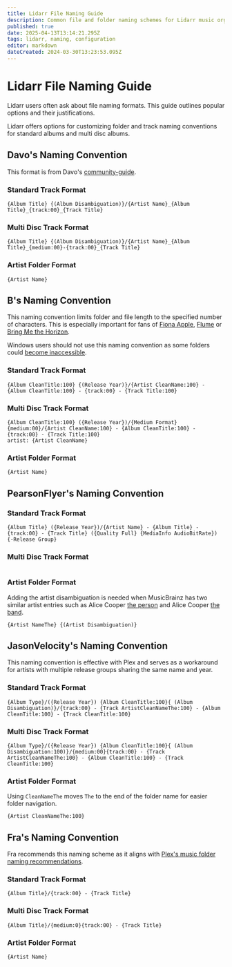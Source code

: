 ```yaml
---
title: Lidarr File Naming Guide
description: Common file and folder naming schemes for Lidarr music organization including custom formats and multi-disc album handling
published: true
date: 2025-04-13T13:14:21.295Z
tags: lidarr, naming, configuration
editor: markdown
dateCreated: 2024-03-30T13:23:53.095Z
---
```


# Lidarr File Naming Guide

Lidarr users often ask about file naming formats. This guide outlines popular options and their justifications.

Lidarr offers options for customizing folder and track naming conventions for standard albums and multi disc albums.

## Davo's Naming Convention

This format is from Davo's [community-guide](/lidarr/community-guide).

### Standard Track Format

```jinja
{Album Title} {(Album Disambiguation)}/{Artist Name}_{Album Title}_{track:00}_{Track Title}
```

### Multi Disc Track Format

```jinja
{Album Title} {(Album Disambiguation)}/{Artist Name}_{Album Title}_{medium:00}-{track:00}_{Track Title}
```

### Artist Folder Format

```jinja
{Artist Name}
```

## B's Naming Convention

This naming convention limits folder and file length to the specified number of characters. This is especially important for fans of [Fiona Apple](https://musicbrainz.org/release-group/b7493310-d408-44e2-a2d6-bbbd485d7abc), [Flume](https://musicbrainz.org/recording/93d0086c-27e7-4206-8722-e4c3c0b6d786) or [Bring Me the Horizon](https://musicbrainz.org/release-group/b7493310-d408-44e2-a2d6-bbbd485d7abc).

Windows users should not use this naming convention as some folders could [become inaccessible](https://wiki.servarr.com/lidarr/faq#why-cant-i-access-a-folder-in-windows-after-lidarr-rename).

### Standard Track Format

```jinja
{Album CleanTitle:100} {(Release Year)}/{Artist CleanName:100} - {Album CleanTitle:100} - {track:00} - {Track Title:100}
```

### Multi Disc Track Format

```jinja
{Album CleanTitle:100} ({Release Year})/{Medium Format} {medium:00}/{Artist CleanName:100} - {Album CleanTitle:100} - {track:00} - {Track Title:100}
artist: {Artist CleanName}
```

### Artist Folder Format

```jinja
{Artist Name}
```

## PearsonFlyer's Naming Convention

<!---
TODO: Add explainer
--->

### Standard Track Format

```jinja
{Album Title} ({Release Year})/{Artist Name} - {Album Title} - {track:00} - {Track Title} ({Quality Full} {MediaInfo AudioBitRate}) {-Release Group}
```

### Multi Disc Track Format

```jinja

```

### Artist Folder Format

Adding the artist disambiguation is needed when MusicBrainz has two similar artist entries such as Alice Cooper [the person](https://musicbrainz.org/artist/ee58c59f-8e7f-4430-b8ca-236c4d3745ae) and Alice Cooper [the band](https://musicbrainz.org/artist/4d7928cd-7ed2-4282-8c29-c0c9f966f1bd).

```jinja
{Artist NameThe} {(Artist Disambiguation)}
```

## JasonVelocity's Naming Convention

This naming convention is effective with Plex and serves as a workaround for artists with multiple release groups sharing the same name and year.

### Standard Track Format

```jinja
{Album Type}/({Release Year}) {Album CleanTitle:100}{ (Album Disambiguation)}/{track:00} - {Track ArtistCleanNameThe:100} - {Album CleanTitle:100} - {Track CleanTitle:100}
```

### Multi Disc Track Format

```jinja
{Album Type}/({Release Year}) {Album CleanTitle:100}{ (Album Disambiguation:100)}/{medium:00}{track:00} - {Track ArtistCleanNameThe:100} - {Album CleanTitle:100} - {Track CleanTitle:100}
```

### Artist Folder Format

Using `CleanNameThe` moves `The` to the end of the folder name for easier folder navigation.

```jinja
{Artist CleanNameThe:100}
```

## Fra's Naming Convention

Fra recommends this naming scheme as it aligns with [Plex's music folder naming recommendations](https://support.plex.tv/articles/200265296-adding-music-media-from-folders/#toc-0).

### Standard Track Format

```jinja
{Album Title}/{track:00} - {Track Title}
```

### Multi Disc Track Format

```jinja
{Album Title}/{medium:0}{track:00} - {Track Title}
```

### Artist Folder Format

```jinja
{Artist Name}
```
